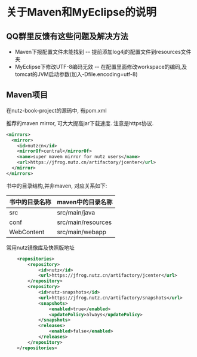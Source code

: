 # 关于Maven和MyEclipse的说明

## QQ群里反馈有这些问题及解决方法

* Maven下报配置文件未能找到 -- 提前添加log4j的配置文件到resources文件夹
* MyEclipse下修改UTF-8编码无效 -- 在配置里面修改workspace的编码,及tomcat的JVM启动参数(加入-Dfile.encoding=utf-8)

## Maven项目

在nutz-book-project的源码中, 有pom.xml

推荐的maven mirror, 可大大提高jar下载速度. 注意是https协议.

```xml
<mirrors>
  <mirror>
    <id>nutzcn</id>
    <mirrorOf>central</mirrorOf>
    <name>super mavem mirror for nutz users</name>
    <url>https://jfrog.nutz.cn/artifactory/jcenter</url>
  </mirror>
</mirrors>
```

书中的目录结构,并非maven, 对应关系如下:

|书中的目录名称|maven中的目录名称  |
|-------------|------------------|
|src          |src/main/java     |
|conf         |src/main/resources|
|WebContent   |src/main/webapp   |

常用nutz镜像库及快照版地址

```xml
	<repositories>
		<repository>
			<id>nutz</id>
			<url>https://jfrog.nutz.cn/artifactory/jcenter</url>
		</repository>
		<repository>
			<id>nutz-snapshots</id>
			<url>https://jfrog.nutz.cn/artifactory/snapshots</url>
			<snapshots>
				<enabled>true</enabled>
				<updatePolicy>always</updatePolicy>
			</snapshots>
			<releases>
				<enabled>false</enabled>
			</releases>
		</repository>
	</repositories>
```
